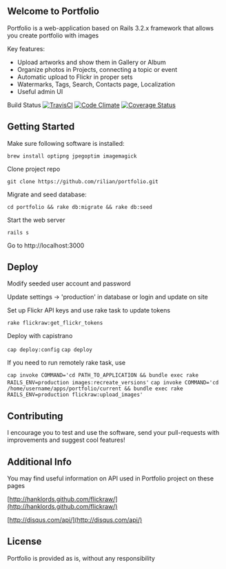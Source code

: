 Welcome to Portfolio
--------------------

Portfolio is a web-application based on Rails 3.2.x framework that allows you create portfolio with images

Key features:

* Upload artworks and show them in Gallery or Album
* Organize photos in Projects, connecting a topic or event
* Automatic upload to Flickr in proper sets
* Watermarks, Tags, Search, Contacts page, Localization
* Useful admin UI

Build Status [![TravisCI](https://api.travis-ci.org/rilian/portfolio.png?branch=master)](https://travis-ci.org/rilian/portfolio) [![Code Climate](https://codeclimate.com/github/rilian/portfolio.png)](https://codeclimate.com/github/rilian/portfolio) [![Coverage Status](https://coveralls.io/repos/rilian/portfolio/badge.png?branch=master)](https://coveralls.io/r/rilian/portfolio?branch=master)

Getting Started
--------------------

Make sure following software is installed:

`brew install optipng jpegoptim imagemagick`

Clone project repo

`git clone https://github.com/rilian/portfolio.git`

Migrate and seed database:

`cd portfolio && rake db:migrate && rake db:seed`

Start the web server

`rails s`

Go to http://localhost:3000

Deploy
--------------------

Modify seeded user account and password

Update settings -> 'production' in database or login and update on site

Set up Flickr API keys and use rake task to update tokens

`rake flickraw:get_flickr_tokens`

Deploy with capistrano

`cap deploy:config`
`cap deploy`

If you need to run remotely rake task, use

`cap invoke COMMAND='cd PATH_TO_APPLICATION && bundle exec rake RAILS_ENV=production images:recreate_versions'`
`cap invoke COMMAND='cd /home/username/apps/portfolio/current && bundle exec rake RAILS_ENV=production flickraw:upload_images'`

Contributing
--------------------

I encourage you to test and use the software, send your pull-requests with improvements and suggest cool features!

Additional Info
--------------------

You may find useful information on API used in Portfolio project on these pages

[http://hanklords.github.com/flickraw/](http://hanklords.github.com/flickraw/)

[http://disqus.com/api/](http://disqus.com/api/)

License
--------------------

Portfolio is provided as is, without any responsibility
